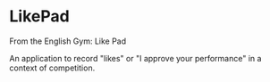 # LikePad

From the English Gym: Like Pad

An application to record "likes" or "I approve your performance" in a context of competition.

